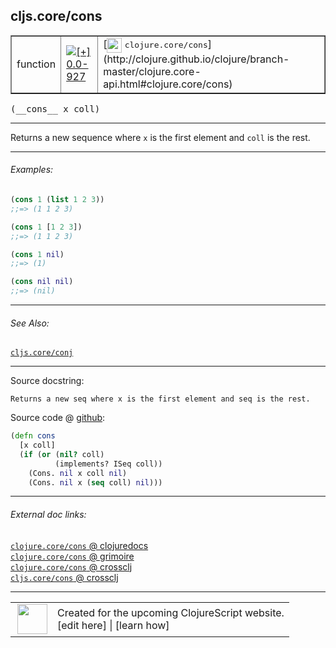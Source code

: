 ## cljs.core/cons



 <table border="1">
<tr>
<td>function</td>
<td><a href="https://github.com/cljsinfo/cljs-api-docs/tree/0.0-927"><img valign="middle" alt="[+] 0.0-927" title="Added in 0.0-927" src="https://img.shields.io/badge/+-0.0--927-lightgrey.svg"></a> </td>
<td>
[<img height="24px" valign="middle" src="http://i.imgur.com/1GjPKvB.png"> <samp>clojure.core/cons</samp>](http://clojure.github.io/clojure/branch-master/clojure.core-api.html#clojure.core/cons)
</td>
</tr>
</table>


 <samp>
(__cons__ x coll)<br>
</samp>

---

Returns a new sequence where `x` is the first element and `coll` is the rest.

---

###### Examples:

```clj
(cons 1 (list 1 2 3))
;;=> (1 1 2 3)

(cons 1 [1 2 3])
;;=> (1 1 2 3)

(cons 1 nil)
;;=> (1)

(cons nil nil)
;;=> (nil)
```

---

###### See Also:

[`cljs.core/conj`](cljs.core_conj.md)<br>

---


Source docstring:

```
Returns a new seq where x is the first element and seq is the rest.
```


Source code @ [github](https://github.com/clojure/clojurescript/blob/r1.7.58/src/main/cljs/cljs/core.cljs#L2883-L2889):

```clj
(defn cons
  [x coll]
  (if (or (nil? coll)
          (implements? ISeq coll))
    (Cons. nil x coll nil)
    (Cons. nil x (seq coll) nil)))
```

<!--
Repo - tag - source tree - lines:

 <pre>
clojurescript @ r1.7.58
└── src
    └── main
        └── cljs
            └── cljs
                └── <ins>[core.cljs:2883-2889](https://github.com/clojure/clojurescript/blob/r1.7.58/src/main/cljs/cljs/core.cljs#L2883-L2889)</ins>
</pre>

-->

---



###### External doc links:

[`clojure.core/cons` @ clojuredocs](http://clojuredocs.org/clojure.core/cons)<br>
[`clojure.core/cons` @ grimoire](http://conj.io/store/v1/org.clojure/clojure/1.7.0-beta3/clj/clojure.core/cons/)<br>
[`clojure.core/cons` @ crossclj](http://crossclj.info/fun/clojure.core/cons.html)<br>
[`cljs.core/cons` @ crossclj](http://crossclj.info/fun/cljs.core.cljs/cons.html)<br>

---

 <table>
<tr><td>
<img valign="middle" align="right" width="48px" src="http://i.imgur.com/Hi20huC.png">
</td><td>
Created for the upcoming ClojureScript website.<br>
[edit here] | [learn how]
</td></tr></table>

[edit here]:https://github.com/cljsinfo/cljs-api-docs/blob/master/cljsdoc/cljs.core_cons.cljsdoc
[learn how]:https://github.com/cljsinfo/cljs-api-docs/wiki/cljsdoc-files

<!--

This information was too distracting to show to readers, but I'll leave it
commented here since it is helpful to:

- pretty-print the data used to generate this document
- and show how to retrieve that data



The API data for this symbol:

```clj
{:description "Returns a new sequence where `x` is the first element and `coll` is the rest.",
 :ns "cljs.core",
 :name "cons",
 :signature ["[x coll]"],
 :history [["+" "0.0-927"]],
 :type "function",
 :related ["cljs.core/conj"],
 :full-name-encode "cljs.core_cons",
 :source {:code "(defn cons\n  [x coll]\n  (if (or (nil? coll)\n          (implements? ISeq coll))\n    (Cons. nil x coll nil)\n    (Cons. nil x (seq coll) nil)))",
          :title "Source code",
          :repo "clojurescript",
          :tag "r1.7.58",
          :filename "src/main/cljs/cljs/core.cljs",
          :lines [2883 2889]},
 :examples [{:id "68c769",
             :content "```clj\n(cons 1 (list 1 2 3))\n;;=> (1 1 2 3)\n\n(cons 1 [1 2 3])\n;;=> (1 1 2 3)\n\n(cons 1 nil)\n;;=> (1)\n\n(cons nil nil)\n;;=> (nil)\n```"}],
 :full-name "cljs.core/cons",
 :clj-symbol "clojure.core/cons",
 :docstring "Returns a new seq where x is the first element and seq is the rest."}

```

Retrieve the API data for this symbol:

```clj
;; from Clojure REPL
(require '[clojure.edn :as edn])
(-> (slurp "https://raw.githubusercontent.com/cljsinfo/cljs-api-docs/catalog/cljs-api.edn")
    (edn/read-string)
    (get-in [:symbols "cljs.core/cons"]))
```

-->
